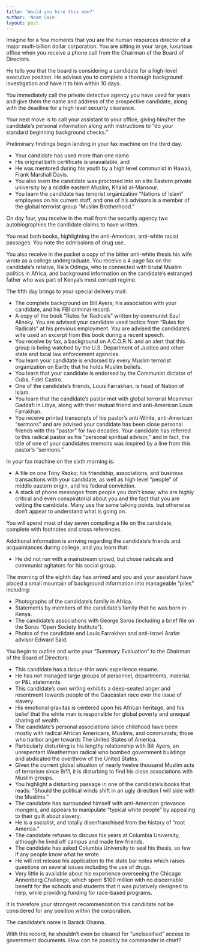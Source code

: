 ```yaml
---
title: 'Would you hire this man?'
author: 'Noam Sain'
layout: post
---
```


Imagine for a few moments that you are the human resources director of a major multi-billion dollar corporation. You are sitting in your large, luxurious office when you receive a phone call from the Chairman of the Board of Directors.

He tells you that the board is considering a candidate for a high-level executive position. He advises you to complete a thorough background investigation and have it to him within 10 days.

You immediately call the private detective agency you have used for years and give them the name and address of the prospective candidate, along with the deadline for a high level security clearance.

Your next move is to call your assistant to your office, giving him/her the candidate’s personal information along with instructions to “do your standard beginning background checks.”

Preliminary findings begin landing in your fax machine on the third day.

- Your candidate has used more than one name.
- His original birth certificate is unavailable, and
- He was mentored during his youth by a high level communist in Hawaii, Frank Marshall Davis.
- You also learn the candidate was proctored into an elite Eastern private university by a middle eastern Muslim, Khalid al-Mansour.
- You learn the candidate has terrorist organization “Nations of Islam” employees on his current staff, and one of his advisors is a member of the global terrorist group “Muslim Brotherhood.”

On day four, you receive in the mail from the security agency two autobiographies the candidate claims to have written.

You read both books, highlighting the anti-American, anti-white racist passages. You note the admissions of drug use.

You also receive in the packet a copy of the bitter anti-white thesis his wife wrote as a college undergraduate. You receive a 4 page fax on the candidate’s relative, Raila Odinga, who is connected with brutal Muslim politics in Africa, and background information on the candidate’s estranged father who was part of Kenya’s most corrupt regime.

The fifth day brings to your special delivery mail:

- The complete background on Bill Ayers; his association with your candidate, and his FBI criminal record.
- A copy of the book “Rules for Radicals” written by communist Saul Alinsky. You are advised your candidate used tactics from “Rules for Radicals” at his previous employment. You are advised the candidate’s wife used an excerpt from this book during a recent speech.
- You receive by fax, a background on A.C.O.R.N. and an alert that this group is being watched by the U.S. Department of Justice and other state and local law enforcement agencies.
- You learn your candidate is endorsed by every Muslim terrorist organization on Earth; that he holds Muslim beliefs.
- You learn that your candidate is endorsed by the Communist dictator of Cuba, Fidel Castro.
- One of the candidate’s friends, Louis Farrakhan, is head of Nation of Islam.
- You learn that the candidate’s pastor met with global terrorist Moammar Gaddafi in Libya, along with their mutual friend and anti-American Louis Farrakhan.
- You receive printed transcripts of his pastor’s anti-White, anti-American “sermons” and are advised your candidate has been close personal friends with this “pastor” for two decades. Your candidate has referred to this radical pastor as his “personal spiritual advisor,” and in fact, the title of one of your candidates memoirs was inspired by a line from this pastor’s “sermons.”

In your fax machine on the sixth morning is:

- A file on one Tony Rezko; his friendship, associations, and business transactions with your candidate, as well as high level “people” of middle eastern origin, and his federal conviction.
- A stack of phone messages from people you don’t know, who are highly critical and even conspiratorial about you and the fact that you are vetting the candidate. Many use the same talking points, but otherwise don’t appear to understand what is going on.

You will spend most of day seven compiling a file on the candidate, complete with footnotes and cross references.

Additional information is arriving regarding the candidate’s friends and acquaintances during college, and you learn that:

- He did not run with a mainstream crowd, but chose radicals and communist agitators for his social group.

The morning of the eighth day has arrived and you and your assistant have placed a small mountain of background information into manageable “piles” including:

- Photographs of the candidate’s family in Africa.
- Statements by members of the candidate’s family that he was born in Kenya.
- The candidate’s associations with George Soros (including a brief file on the Soros “Open Society Institute”).
- Photos of the candidate and Louis Farrakhan and anti-Israel Arafat advisor Edward Said.

You begin to outline and write your “Summary Evaluation” to the Chairman of the Board of Directors:

- This candidate has a tissue-thin work experience resume.
- He has not managed large groups of personnel, departments, material, or P&amp;L statements.
- This candidate’s own writing exhibits a deep-seated anger and resentment towards people of the Caucasian race over the issue of slavery.
- His emotional gravitas is centered upon his African heritage, and his belief that the white man is responsible for global poverty and unequal sharing of wealth.
- The candidate’s personal associations since childhood have been mostly with radical African Americans, Muslims, and communists; those who harbor anger towards The United States of America.
- Particularly disturbing is his lengthy relationship with Bill Ayers, an unrepentant Weatherman radical who bombed government buildings and abdicated the overthrow of the United States.
- Given the current global situation of nearly twelve thousand Muslim acts of terrorism since 9/11, it is disturbing to find his close associations with Muslim groups.
- You highlight a disturbing passage in one of the candidate’s books that reads: “Should the political winds shift in an ugly direction I will side with the Muslims.”
- The candidate has surrounded himself with anti-American grievance mongers, and appears to manipulate “typical white people” by appealing to their guilt about slavery.
- He is a socialist, and totally disenfranchised from the history of “root America.”
- The candidate refuses to discuss his years at Columbia University, although he lived off campus and made few friends.
- The candidate has asked Columbia University to seal his thesis, so few if any people know what he wrote.
- He will not release his application to the state bar notes which raises questions on several issues including the use of drugs.
- Very little is available about his experience overseeing the Chicago Annenberg Challenge, which spent $100 million with no discernable benefit for the schools and students that it was putatively designed to help, while providing funding for race-based programs.

It is therefore your strongest recommendation this candidate not be considered for any position within the corporation.

The candidate’s name is Barack Obama.

With this record, he shouldn’t even be cleared for “unclassified” access to government documents. How can he possibly be commander in chief?
